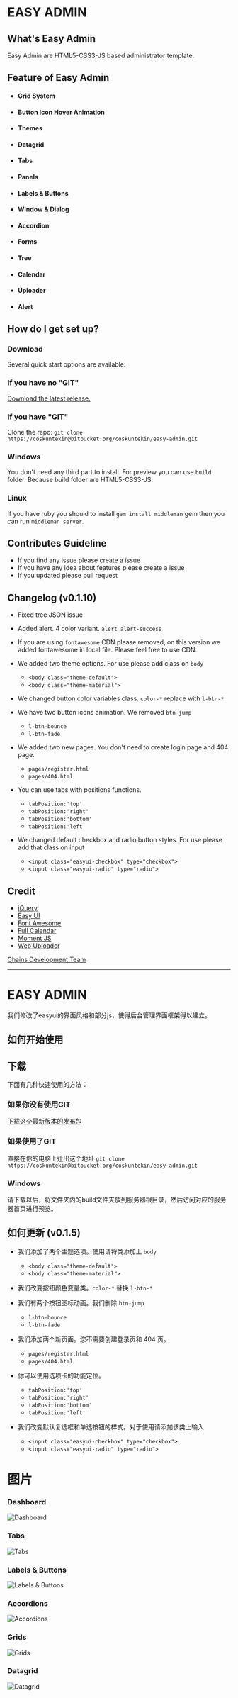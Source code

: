 
# EASY ADMIN

## What's Easy Admin

Easy Admin are HTML5-CSS3-JS based administrator template.

## Feature of Easy Admin

  - #### Grid System
  - #### Button Icon Hover Animation
  - #### Themes
  - #### Datagrid
  - #### Tabs
  - #### Panels
  - #### Labels & Buttons
  - #### Window & Dialog
  - #### Accordion
  - #### Forms
  - #### Tree
  - #### Calendar
  - #### Uploader
  - #### Alert
  
## How do I get set up?

### Download

Several quick start options are available:

### If you have no "GIT"

[Download the latest release.](https://bitbucket.org/coskuntekin/easy-admin/get/v0.1.6.zip)

###  If you have "GIT"

Clone the repo: `git clone https://coskuntekin@bitbucket.org/coskuntekin/easy-admin.git`

### Windows

You don't need any third part to install. For preview you can use `build` folder. Because build folder are HTML5-CSS3-JS.

### Linux

If you have ruby you should to install `gem install middleman` gem then you can run `middleman server`.

## Contributes Guideline

* If you find any issue please create a issue
* If you have any idea about features please create a issue
* If you updated please pull request

## Changelog (v0.1.10)

* Fixed tree JSON issue 

* Added alert. 4 color variant. `alert alert-success`

* If you are using `fontawesome` CDN please removed, on this version we added fontawesome in local file. Please feel free to use CDN.
    
* We added two theme options. For use please add class on `body`

    * `<body class="theme-default">`
    * `<body class="theme-material">`

* We changed button color variables class. `color-*` replace with `l-btn-*`

* We have two button icons animation. We removed `btn-jump`

    * `l-btn-bounce`
    * `l-btn-fade`

* We added two new pages. You don't need to create login page and 404 page.

    * `pages/register.html`
    * `pages/404.html`

* You can use tabs with positions functions.

    * `tabPosition:'top'`
    * `tabPosition:'right'`
    * `tabPosition:'bottom'`
    * `tabPosition:'left'`

* We changed default checkbox and radio button styles. For use please add that class on input

    * `<input class="easyui-checkbox" type="checkbox">`
    * `<input class="easyui-radio" type="radio">`

## Credit

* [jQuery](https://jquery.com/)
* [Easy UI](http://www.jeasyui.com/)
* [Font Awesome](http://fortawesome.github.io/Font-Awesome)
* [Full Calendar](http://fullcalendar.io/)
* [Moment JS](http://momentjs.com/)
* [Web Uploader](http://fex.baidu.com/webuploader/)

[Chains Development Team](http://qianchi.net/jsp/web/homepage)

----

# EASY ADMIN

我们修改了easyui的界面风格和部分js，使得后台管理界面框架得以建立。

## 如何开始使用

## 下载

下面有几种快速使用的方法：

### 如果你没有使用GIT

[下载这个最新版本的发布包](https://bitbucket.org/coskuntekin/easy-admin/get/0.1.5.zip)

### 如果使用了GIT

直接在你的电脑上迁出这个地址 `git clone https://coskuntekin@bitbucket.org/coskuntekin/easy-admin.git`

### Windows

请下载以后，将文件夹内的build文件夹放到服务器根目录，然后访问对应的服务器首页进行预览。

## 如何更新 (v0.1.5)

* 我们添加了两个主题选项。使用请将类添加上 `body`

    * `<body class="theme-default">`
    * `<body class="theme-material">`

* 我们改变按钮颜色变量类。`color-*` 替换 `l-btn-*`

* 我们有两个按钮图标动画。我们删除 `btn-jump`

    * `l-btn-bounce`
    * `l-btn-fade`

* 我们添加两个新页面。您不需要创建登录页和 404 页。

    * `pages/register.html`
    * `pages/404.html`

* 你可以使用选项卡的功能定位。

    * `tabPosition:'top'`
    * `tabPosition:'right'`
    * `tabPosition:'bottom'`
    * `tabPosition:'left'`

* 我们改变默认复选框和单选按钮的样式。对于使用请添加该类上输入

    * `<input class="easyui-checkbox" type="checkbox">`
    * `<input class="easyui-radio" type="radio">`

# 图片

  ### Dashboard

  ![Dashboard](https://leto22h.storage.yandex.net/rdisk/3df0fc36a8c1993c43f0be6141a95a4b969c8ee781f4c8f49c3dec42a155e527/inf/N3Qw1hA15vrFH0934F7npWLUpgQ9864XAK2bKxdcQrM54rw_lN7cAztHM4qBNEXWK2ETjoP5k0iBEAKKqUfDMQ==?uid=159224020&filename=Screenshot%20from%202015-08-10%2010-41-35.png&disposition=inline&hash=&limit=0&content_type=image%2Fpng&tknv=v2&rtoken=d7baa78568266d4132e610988e291796&force_default=yes&ycrid=na-33de5d41565e91abad90f2e8da018519-downloader7g)

  ### Tabs

  ![Tabs](https://leto9d.storage.yandex.net/rdisk/8e7aab16f124cf7fb3a94fc68b105774ba75089974314be23131e7e19ca81101/inf/txbQOZV8q5o4DpBcxzxoZ4pfE_XHcQAC8VJeEngULie_m6osbLH2pAOmtojSjpT3ZtVm1adho_QGXZmqRNIpPQ==?uid=159224020&filename=Screenshot%20from%202015-08-10%2010-42-13.png&disposition=inline&hash=&limit=0&content_type=image%2Fpng&tknv=v2&rtoken=d7baa78568266d4132e610988e291796&force_default=yes&ycrid=na-7cd9368bfba22066594f0929d1e962aa-downloader2g)

  ### Labels & Buttons

  ![Labels & Buttons](https://leto9d.storage.yandex.net/rdisk/8e7aab16f124cf7fb3a94fc68b105774ba75089974314be23131e7e19ca81101/inf/txbQOZV8q5o4DpBcxzxoZ4pfE_XHcQAC8VJeEngULie_m6osbLH2pAOmtojSjpT3ZtVm1adho_QGXZmqRNIpPQ==?uid=159224020&filename=Screenshot%20from%202015-08-10%2010-42-13.png&disposition=inline&hash=&limit=0&content_type=image%2Fpng&tknv=v2&rtoken=d7baa78568266d4132e610988e291796&force_default=yes&ycrid=na-7cd9368bfba22066594f0929d1e962aa-downloader2g)

  ### Accordions

  ![Accordions](https://leto38f.storage.yandex.net/rdisk/47372dbd85a1ed55cd0528d6e3c7ea935fb5f81cd212e128665b02d5342347fb/inf/moZClNjal6CBbBL31a0vFLYeJrXPK54kRmz96gcm_6MSeuQ2FtoKcR7GR06alok4UwV9drajngnGYqEGZQ6fqg==?uid=159224020&filename=Screenshot%20from%202015-08-10%2010-43-10.png&disposition=inline&hash=&limit=0&content_type=image%2Fpng&tknv=v2&rtoken=d7baa78568266d4132e610988e291796&force_default=yes&ycrid=na-7fc5d38a41e1b77661357b42cc0cc68d-downloader2g)

  ### Grids

  ![Grids](https://leto50d.storage.yandex.net/rdisk/fb30a709a1b9973ca979f18448fa355ee698b1b59f442314d33b8c0c6aa48cba/inf/NCaYt46ipPvrHnzKkir-qMvgx9xv6dZkbJHbFAu9Gl3S0aXr-46kj9FrAVy-EgnC1fVy1K4gogAxSyDQVu3pow==?uid=159224020&filename=Screenshot%20from%202015-08-10%2010-43-20.png&disposition=inline&hash=&limit=0&content_type=image%2Fpng&tknv=v2&rtoken=d7baa78568266d4132e610988e291796&force_default=yes&ycrid=na-42d46708d9adf10311eafb3f54cbd072-downloader12g)

  ### Datagrid

  ![Datagrid](https://leto17d.storage.yandex.net/rdisk/cdd459e121e7fdfc74a607487e19001d1f3a882be70c93c0a0850010d54bb757/inf/Dxy0gNaAgiNeAmRNfZaJR5eWtVMgGh-EkknkViDRAGmtIeVh31NXpfLRqdYQKTUCP217yk_18fr1MMKNReoOcQ==?uid=159224020&filename=Screenshot%20from%202015-08-10%2010-43-33.png&disposition=inline&hash=&limit=0&content_type=image%2Fpng&tknv=v2&rtoken=d7baa78568266d4132e610988e291796&force_default=yes&ycrid=na-9d2a89bf50e09d16bffa0609a3d1ece3-downloader9g)
